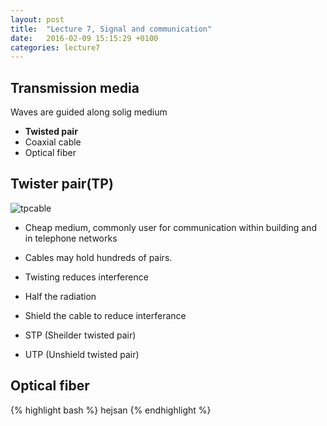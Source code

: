 ```yaml
---
layout: post
title:  "Lecture 7, Signal and communication"
date:   2016-02-09 15:15:29 +0100
categories: lecture7
---
```


## Transmission media

Waves are guided along solig medium

* **Twisted pair**
* Coaxial cable
* Optical fiber

## Twister pair(TP)

![tpcable](http://www.infocellar.com/networks/ethernet/files/twisted-pair.jpg)

* Cheap medium, commonly user for communication within building and in telephone networks
* Cables may hold hundreds of pairs.

* Twisting reduces interference
* Half the radiation
* Shield the cable to reduce interferance
* STP (Sheilder twisted pair)
* UTP (Unshield twisted pair)


## Optical fiber



{% highlight bash %}
hejsan
{% endhighlight %}
